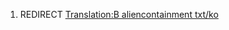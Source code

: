 1.  REDIRECT [Translation:B aliencontainment
    txt/ko](Translation:B_aliencontainment_txt/ko "wikilink")